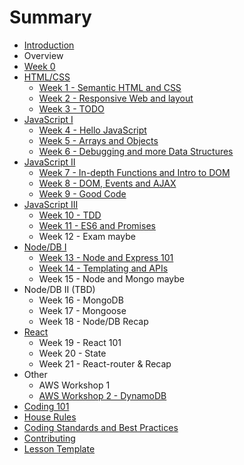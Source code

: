 # Summary

* [Introduction](README.md)
* Overview
* [Week 0](/others/lesson0.md)
* [HTML/CSS](/html-css/index.md)
  * [Week 1 - Semantic HTML and CSS](/html-css/week-01/lesson.md)
  * [Week 2 - Responsive Web and layout](/html-css/week-02/lesson.md)
  * [Week 3 - TODO](/html-css/week-03/lesson.md)
* [JavaScript I](/js-core/index.md)
  * [Week 4 - Hello JavaScript](/js-core/week-04/lesson.md)
  * [Week 5 - Arrays and Objects](/js-core/week-05/lesson.md)
  * [Week 6 - Debugging and more Data Structures](/js-core/week-06/lesson.md)
* [JavaScript II](/js-core-2/index.md)
  * [Week 7 - In-depth Functions and Intro to DOM](/js-core-2/week-07/lesson.md)
  * [Week 8 - DOM, Events and AJAX](/js-core-2/week-08/lesson.md)
  * [Week 9 - Good Code](/js-core-2/week-09/lesson.md)
* [JavaScript III](/js-core-3/index.md)
  * [Week 10 - TDD](/js-core-3/week-10/lesson.md)
  * [Week 11 - ES6 and Promises](/js-core-3/week-11/lesson.md)
  * Week 12 - Exam maybe
* [Node/DB I](/node-db/index.md)
    * [Week 13 - Node and Express 101](/node-db/lesson1.md)
    * [Week 14 - Templating and APIs](/node-db/lesson2.md)
    * Week 15 - Node and Mongo maybe
* Node/DB II (TBD)
    * Week 16 - MongoDB
    * Week 17 - Mongoose
    * Week 18 - Node/DB Recap
* [React](/react/index.md)
  * Week 19 - React 101
  * Week 20 - State
  * Week 21 - React-router & Recap
* Other
  * AWS Workshop 1
  * [AWS Workshop 2 - DynamoDB](/others/aws-workshop-2.md)
* [Coding 101](/others/coding-101.md)
* [House Rules](house-rules.md)
* [Coding Standards and Best Practices](PRACTICES.md)
* [Contributing](CONTRIBUTING.md)
* [Lesson Template](lesson-template.md)
